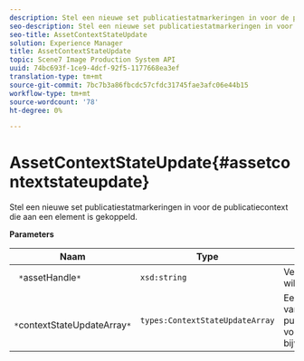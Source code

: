 ```yaml
---
description: Stel een nieuwe set publicatiestatmarkeringen in voor de publicatiecontext die aan een element is gekoppeld.
seo-description: Stel een nieuwe set publicatiestatmarkeringen in voor de publicatiecontext die aan een element is gekoppeld.
seo-title: AssetContextStateUpdate
solution: Experience Manager
title: AssetContextStateUpdate
topic: Scene7 Image Production System API
uuid: 74bc693f-1ce9-4dcf-92f5-1177668ea3ef
translation-type: tm+mt
source-git-commit: 7bc7b3a86fbcdc57cfdc31745fae3afc06e44b15
workflow-type: tm+mt
source-wordcount: '78'
ht-degree: 0%

---
```



# AssetContextStateUpdate{#assetcontextstateupdate}

Stel een nieuwe set publicatiestatmarkeringen in voor de publicatiecontext die aan een element is gekoppeld.

**Parameters**

| Naam | Type | Beschrijving |
|---|---|---|
| ` *`assetHandle`*` | `xsd:string` | Verwerk het element dat u wilt bijwerken. |
| ` *`contextStateUpdateArray`*` | `types:ContextStateUpdateArray` | Een array met statussen van publicatiecontactpersonen voor het element dat u wilt bijwerken. |

